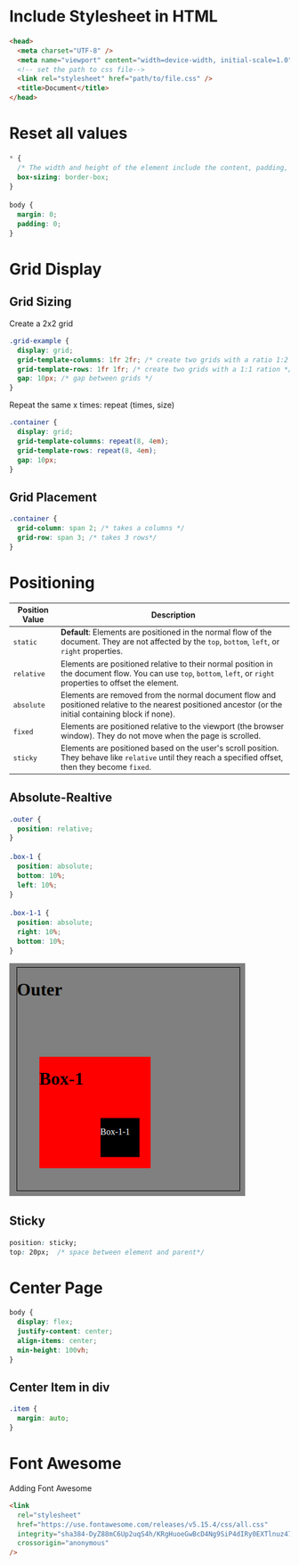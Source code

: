# Include Stylesheet in HTML

```html
<head>
  <meta charset="UTF-8" />
  <meta name="viewport" content="width=device-width, initial-scale=1.0" />
  <!-- set the path to css file-->
  <link rel="stylesheet" href="path/to/file.css" />
  <title>Document</title>
</head>
```

# Reset all values

```css
* {
  /* The width and height of the element include the content, padding, and border. */
  box-sizing: border-box;
}

body {
  margin: 0;
  padding: 0;
}
```

# Grid Display

## Grid Sizing

Create a 2x2 grid

```css
.grid-example {
  display: grid;
  grid-template-columns: 1fr 2fr; /* create two grids with a ratio 1:2 */
  grid-template-rows: 1fr 1fr; /* create two grids with a 1:1 ration */
  gap: 10px; /* gap between grids */
}
```

Repeat the same x times: repeat (times, size)

```css
.container {
  display: grid;
  grid-template-columns: repeat(8, 4em);
  grid-template-rows: repeat(8, 4em);
  gap: 10px;
}
```

## Grid Placement

```css
.container {
  grid-column: span 2; /* takes a columns */
  grid-row: span 3; /* takes 3 rows*/
}
```

# Positioning

| Position Value | Description                                                                                                                                                             |
|----------------|-------------------------------------------------------------------------------------------------------------------------------------------------------------------------|
| `static`       | **Default**: Elements are positioned in the normal flow of the document. They are not affected by the `top`, `bottom`, `left`, or `right` properties.                |
| `relative`     | Elements are positioned relative to their normal position in the document flow. You can use `top`, `bottom`, `left`, or `right` properties to offset the element.   |
| `absolute`     | Elements are removed from the normal document flow and positioned relative to the nearest positioned ancestor (or the initial containing block if none).            |
| `fixed`        | Elements are positioned relative to the viewport (the browser window). They do not move when the page is scrolled.                                                      |
| `sticky`       | Elements are positioned based on the user's scroll position. They behave like `relative` until they reach a specified offset, then they become `fixed`.             |

## Absolute-Realtive 

```css
.outer {
  position: relative;
}

.box-1 {
  position: absolute;
  bottom: 10%;
  left: 10%;
}

.box-1-1 {
  position: absolute;
  right: 10%;
  bottom: 10%;
}
```

![absolute-position](./images/absolute.png)

## Sticky

```css
position: sticky;
top: 20px;  /* space between element and parent*/
```

# Center Page

```css
body {
  display: flex;
  justify-content: center;
  align-items: center;
  min-height: 100vh;
}
```

## Center Item in div

```css
.item {
  margin: auto;
}
```

# Font Awesome

Adding Font Awesome

```html
<link
  rel="stylesheet"
  href="https://use.fontawesome.com/releases/v5.15.4/css/all.css"
  integrity="sha384-DyZ88mC6Up2uqS4h/KRgHuoeGwBcD4Ng9SiP4dIRy0EXTlnuz47vAwmeGwVChigm"
  crossorigin="anonymous"
/>
```
